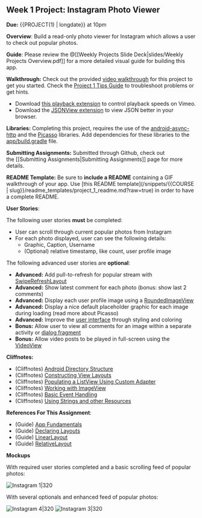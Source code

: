 ## Week 1 Project: Instagram Photo Viewer

**Due:** {{PROJECT(1) | longdate}} at 10pm

**Overview**: Build a read-only photo viewer for Instagram which allows a user to check out popular photos.

**Guide**: Please review the @[[Weekly Projects Slide Deck|slides/Weekly Projects Overview.pdf]] for a more detailed visual guide for building this app.

**Walkthrough:** Check out the provided [video walkthrough](https://player.vimeo.com/video/105515674) for this project to get you started. Check the [Project 1 Tips Guide](#!hints) to troubleshoot problems or get hints.
  - Download [this playback extension](https://chrome.google.com/webstore/detail/vimeo-repeat-speed/noonakfaafcdaagngpjehilgegefdima/related?hl=en) to control playback speeds on Vimeo.
  - Download the [JSONView extension](https://chrome.google.com/webstore/detail/jsonview/chklaanhfefbnpoihckbnefhakgolnmc?hl=en) to view JSON better in your browser.

**Libraries:** Completing this project, requires the use of the [android-async-http](http://loopj.com/android-async-http/) and the [Picasso](http://square.github.io/picasso/) libraries. Add dependencies for these libraries to the [app/build.gradle](https://github.com/codepath/android-rest-client-template/blob/master/app/build.gradle#L24-L25) file.

**Submitting Assignments:** Submitted through Github, check out the [[Submitting Assignments|Submitting Assignments]] page for more details.

**README Template:** Be sure to **include a README** containing a GIF walkthrough of your app. Use [this README template](/snippets/{{COURSE | slug}}/readme_templates/project_1_readme.md?raw=true) in order to have a complete README.

**User Stories**:

The following user stories **must** be completed:

- User can scroll through current popular photos from Instagram
- For each photo displayed, user can see the following details:
  - Graphic, Caption, Username
  - (Optional) relative timestamp, like count, user profile image

The following advanced user stories are **optional**:

- **Advanced:** Add pull-to-refresh for popular stream with [SwipeRefreshLayout](http://guides.codepath.com/android/Implementing-Pull-to-Refresh-Guide)
- **Advanced:** Show latest comment for each photo (bonus: show last 2 comments)
- **Advanced:** Display each user profile image using a [RoundedImageView](https://github.com/vinc3m1/RoundedImageView)
- **Advanced:** Display a nice default placeholder graphic for each image during loading (read more about Picasso)
- **Advanced:** Improve the [user interface](http://guides.codepath.com/android/Styling-UI-Screens-FAQ#actionbar) through styling and coloring
- **Bonus:** Allow user to view all comments for an image within a separate activity or [dialog fragment](http://guides.codepath.com/android/Using-DialogFragment)
- **Bonus:** Allow video posts to be played in full-screen using the [VideoView](http://guides.codepath.com/android/Video-Playback-and-Recording#playing-local-video)

**Cliffnotes:**

- (Cliffnotes) [Android Directory Structure](http://guides.codepath.com/android/Android-Directory-Structure)
- (Cliffnotes) [Constructing View Layouts](http://guides.codepath.com/android/Constructing-View-Layouts)
- (Cliffnotes) [Populating a ListView Using Custom Adapter](http://guides.codepath.com/android/Using-an-ArrayAdapter-with-ListView)
- (Cliffnotes) [Working with ImageView](http://guides.codepath.com/android/Working-with-the-ImageView)
- (Cliffnotes) [Basic Event Handling](http://guides.codepath.com/android/Basic-Event-Listeners)
- (Cliffnotes) [Using Strings and other Resources](http://guides.codepath.com/android/Using-String-Resources)

**References For This Assignment**:

- (Guide) [App Fundamentals](http://developer.android.com/guide/components/fundamentals.html)
- (Guide) [Declaring Layouts](http://developer.android.com/guide/topics/ui/declaring-layout.html)
- (Guide) [LinearLayout](http://developer.android.com/guide/topics/ui/layout/linear.html)
- (Guide) [RelativeLayout](http://developer.android.com/guide/topics/ui/layout/relative.html)

**Mockups**

With required user stories completed and a basic scrolling feed of popular photos:

![Instagram 1|320](instagram_1.png)

With several optionals and enhanced feed of popular photos:

![Instagram 4|320](instagram_4.png)
![Instagram 3|320](instagram_3.png)

